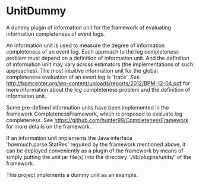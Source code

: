UnitDummy
=========

A dummy plugin of information unit for the framework of evaluating information completeness of event logs.

An information unit is used to measure the degree of information
completeness of an event log. Each approach to the log completeness problem
must depend on a definition of information unit. And the definition of information unit may vary
across estimators (the implementations of such approaches). The most intuitive information unit
for the global completeness evaluation of an event log is 'trace'.
See http://bpmcenter.org/wp-content/uploads/reports/2012/BPM-12-04.pdf
for more information about the log completeness problem and the definition
of information unit. 
	
Some pre-defined information units have been implemented in the framework CompletenessFramework, 
which is proposed to evaluate log completeness. See https://github.com/hunter99/CompletenessFramework 
for more details on the framework.

If an information unit implements the Java interface 'howmuch.parse.StatRes' required by the framework mentioned above, 
it can be deployed conveniently as a plugin of the framework by means of
simply putting the unit jar file(s) into the directory
'./lib/plugins/units/' of the framework. 

This project implements a dummy unit as an example.
